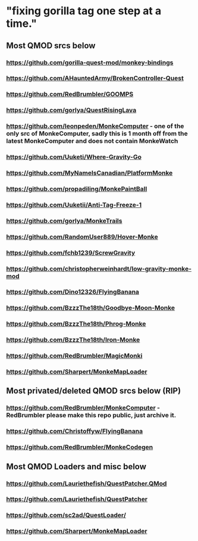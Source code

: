 # "fixing gorilla tag one step at a time."

## Most QMOD srcs below

### https://github.com/gorilla-quest-mod/monkey-bindings

### https://github.com/AHauntedArmy/BrokenController-Quest

### https://github.com/RedBrumbler/GOOMPS

### https://github.com/gorlya/QuestRisingLava

### https://github.com/leonpeden/MonkeComputer - one of the only src of MonkeComputer, sadly this is 1 month off from the latest MonkeComputer and does not contain MonkeWatch

### https://github.com/Uuketi/Where-Gravity-Go

### https://github.com/MyNameIsCanadian/PlatformMonke

### https://github.com/propadiling/MonkePaintBall

### https://github.com/Uuketii/Anti-Tag-Freeze-1

### https://github.com/gorlya/MonkeTrails

### https://github.com/RandomUser889/Hover-Monke

### https://github.com/fchb1239/ScrewGravity

### https://github.com/christopherweinhardt/low-gravity-monke-mod

### https://github.com/Dino12326/FlyingBanana

### https://github.com/BzzzThe18th/Goodbye-Moon-Monke

### https://github.com/BzzzThe18th/Phrog-Monke

### https://github.com/BzzzThe18th/Iron-Monke

### https://github.com/RedBrumbler/MagicMonki

### https://github.com/Sharpert/MonkeMapLoader

## Most privated/deleted QMOD srcs below (RIP)

### https://github.com/RedBrumbler/MonkeComputer - RedBrumbler please make this repo public, just archive it.

### https://github.com/Christoffyw/FlyingBanana

### https://github.com/RedBrumbler/MonkeCodegen

## Most QMOD Loaders and misc below

### https://github.com/Lauriethefish/QuestPatcher.QMod

### https://github.com/Lauriethefish/QuestPatcher

### https://github.com/sc2ad/QuestLoader/

### https://github.com/Sharpert/MonkeMapLoader
